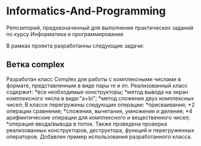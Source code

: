 # Informatics-And-Programming
Репозиторий, предназначенный для выполнения практических заданий по курсу Информатика и программирование

В рамках проекта разработанны следующие задачи:

## Ветка сomplex

Разработан класс Complex для работы с комплексными числами в формате, представленным в виде пары re и im.
Реализованный класс содержит:
    *все необходимые конструкторы;
    *метод вывода на экран комплексного числа в виде:"a+bi";
    *метод сложения двух комплексных чисел;
В классе перегружены следующие операции:
    *присваивания;
    *2 операции сравнения;
    *сложения, вычетания, умножения и деления;
    *4 aрифмитические операции для комплексного и вещественного чисел;
    *операция ввода/вывода в поток.
Также проведена проверка реализованных конструкторов, деструктора,
функций и перегруженных операторов. Добавлен пример использования
разработанного класса.
